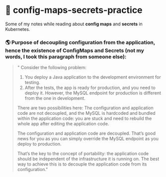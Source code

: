 # 🔐 config-maps-secrets-practice
Some of my notes while reading about **config maps** and **secrets** in Kubernetes.

### 🌎 Purpose of decoupling configuration from the application, hence the existence of ConfigMaps and Secrets (not my words, I took this paragraph from someone else):
> " Consider the following problem:
> 1. You deploy a Java application to the development environment for testing.
> 2. After the tests, the app is ready for production, and you need to deploy it. However, the MySQL
> endpoint for production is different from the one in development.
>
> There are two possibilities here:
> The configuration and application code are not decoupled, and the MySQL is hardcoded and bundled within the application code: you are stuck and need to rebuild the whole app after editing the application code.
> 
> The configuration and application code are decoupled. That’s good news for you as you can simply override the MySQL endpoint as you deploy to production.
> 
> That’s the key to the concept of portability: the application code should be independent of the infrastructure it is running on. The best way to achieve this is to decouple the application code from its configuration."
